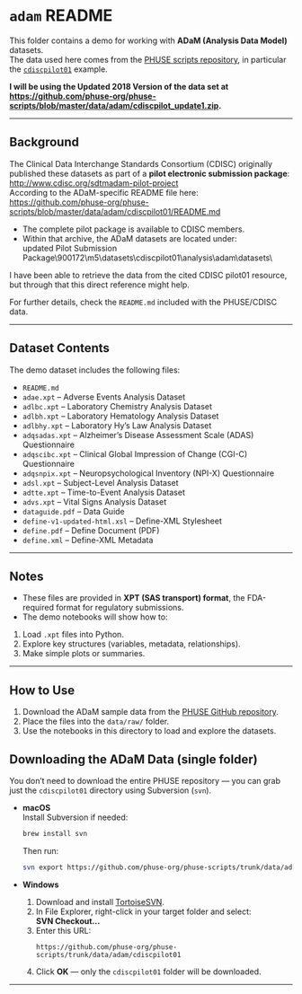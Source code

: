 # `adam` README

This folder contains a demo for working with **ADaM (Analysis Data Model)** datasets.  
The data used here comes from the [PHUSE scripts repository](https://github.com/phuse-org/phuse-scripts/tree/master/data/adam), in particular the [`cdiscpilot01`](https://github.com/phuse-org/phuse-scripts/tree/master/data/adam/cdiscpilot01) example.

**I will be using the Updated 2018 Version of the data set at <https://github.com/phuse-org/phuse-scripts/blob/master/data/adam/cdiscpilot_update1.zip>.**

---

## Background

The Clinical Data Interchange Standards Consortium (CDISC) originally published these datasets as part of a **pilot electronic submission package**:  
<http://www.cdisc.org/sdtmadam-pilot-project>  
According to the ADaM-specific README file here: <https://github.com/phuse-org/phuse-scripts/blob/master/data/adam/cdiscpilot01/README.md>
- The complete pilot package is available to CDISC members.  
- Within that archive, the ADaM datasets are located under:  
updated Pilot Submission Package\900172\m5\datasets\cdiscpilot01\analysis\adam\datasets\

I have been able to retrieve the data from the cited CDISC pilot01 resource, but through that this direct reference might help.

For further details, check the `README.md` included with the PHUSE/CDISC data.

---

## Dataset Contents

The demo dataset includes the following files:

- `README.md`  
- `adae.xpt` – Adverse Events Analysis Dataset  
- `adlbc.xpt` – Laboratory Chemistry Analysis Dataset  
- `adlbh.xpt` – Laboratory Hematology Analysis Dataset  
- `adlbhy.xpt` – Laboratory Hy’s Law Analysis Dataset  
- `adqsadas.xpt` – Alzheimer’s Disease Assessment Scale (ADAS) Questionnaire  
- `adqscibc.xpt` – Clinical Global Impression of Change (CGI-C) Questionnaire  
- `adqsnpix.xpt` – Neuropsychological Inventory (NPI-X) Questionnaire  
- `adsl.xpt` – Subject-Level Analysis Dataset  
- `adtte.xpt` – Time-to-Event Analysis Dataset  
- `advs.xpt` – Vital Signs Analysis Dataset  
- `dataguide.pdf` – Data Guide  
- `define-v1-updated-html.xsl` – Define-XML Stylesheet  
- `define.pdf` – Define Document (PDF)  
- `define.xml` – Define-XML Metadata  

---

## Notes

- These files are provided in **XPT (SAS transport) format**, the FDA-required format for regulatory submissions.  
- The demo notebooks will show how to:
1. Load `.xpt` files into Python.  
2. Explore key structures (variables, metadata, relationships).  
3. Make simple plots or summaries.  

---

## How to Use

1. Download the ADaM sample data from the [PHUSE GitHub repository](https://github.com/phuse-org/phuse-scripts/tree/master/data/adam/cdiscpilot01).  
2. Place the files into the `data/raw/` folder.  
3. Use the notebooks in this directory to load and explore the datasets.  

## Downloading the ADaM Data (single folder)

You don’t need to download the entire PHUSE repository — you can grab just the `cdiscpilot01` directory using Subversion (`svn`).

- **macOS**  
  Install Subversion if needed:  
  ```bash
  brew install svn
  ```  
  Then run:  
  ```bash
  svn export https://github.com/phuse-org/phuse-scripts/trunk/data/adam/cdiscpilot01
  ```

- **Windows**  
  1. Download and install [TortoiseSVN](https://tortoisesvn.net/downloads.html).  
  2. In File Explorer, right-click in your target folder and select:  
     **SVN Checkout...**  
  3. Enter this URL:  
     ```
     https://github.com/phuse-org/phuse-scripts/trunk/data/adam/cdiscpilot01
     ```  
  4. Click **OK** — only the `cdiscpilot01` folder will be downloaded.  

---